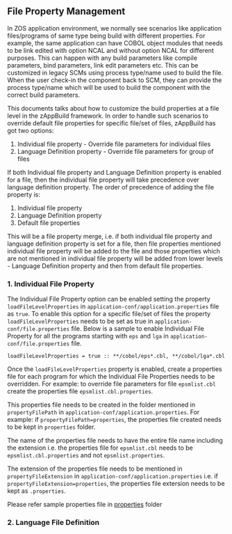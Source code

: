## File Property Management

In ZOS application environment, we normally see scenarios like application files/programs of same type being build with different properties. For example, the same application can have COBOL object modules that needs to be link edited with option NCAL and without option NCAL for different purposes. This can happen with any build parameters like compile parameters, bind parameters, link edit parameters etc. This can be customized in legacy SCMs using process type/name used to build the file. When the user check-in the component back to SCM, they can provide the process type/name which will be used to build the component with the correct build parameters. 

This documents talks about how to customize the build properties at a file level in the zAppBuild framework.  In order to handle such scenarios to override default file properties for specific file/set of files, zAppBuild has got two options:
  1. Individual file property -  Override file parameters for individual files
  2. Language Definition property - Override file parameters for group of files

If both Individual file property and Language Definition property is enabled for a file, then the individual file property will take precedence over language definition property. The order of precedence of adding the file property is:

  1. Individual file property
  2. Language Definition property
  3. Default file properties

This will be a file property merge, i.e. if both individual file property and language definition property is set for a file, then file properties mentioned individual file property will be added to the file and those properties which are not mentioned in individual file property will be added from lower levels - Language Definition property and then from default file properties. 


### 1. Individual File Property
The Individual File Property option can be enabled setting the property `loadFileLevelProperties` in `application-conf/application.properties` file as `true`.  To enable this option for a specific file/set of files the property `loadFileLevelProperties` needs to be set as true in `application-conf/file.properties` file. Below is a sample to enable Individual File Property for all the programs starting with `eps` and `lga` in `application-conf/file.properties` file.

`loadFileLevelProperties = true :: **/cobol/eps*.cbl, **/cobol/lga*.cbl` 

Once the `loadFileLevelProperties` property is enabled, create a properties file for each program for which the Individual File Properties needs to be overridden.  For example: to override file parameters for file `epsmlist.cbl` create the properties file `epsmlist.cbl.properties`.  

This properties file needs to be created in the folder mentioned in `propertyFilePath` in `application-conf/application.properties`. For example: if `propertyFilePath=properties`, the properties file created needs to be kept in `properties` folder. 

The name of the properties file needs to have the entire file name including the extension i.e. the properties file for `epsmlist.cbl` needs to be `epsmlist.cbl.properties` and not `epsmlist.properties`.  

The extension of the properties file needs to be mentioned in `propertyFileExtension` in `application-conf/application.properties` i.e. if `propertyFileExtension=properties`, the properties file extersion needs to be kept as `.properties`.

Please refer sample properties file in [properties](../samples/MortgageApplication/properties) folder




### 2. Language File Definition